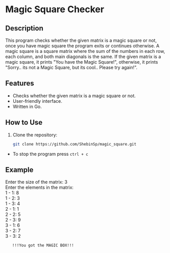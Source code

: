 # Magic Square Checker

## Description
This program checks whether the given matrix is a magic square or not, once you have magic square the program exits or continues otherwise. A magic square is a square matrix where the sum of the numbers in each row, each column, and both main diagonals is the same. If the given matrix is a magic square, it prints "You have the Magic Square!", otherwise, it prints "Sorry.. its not a Magic Square, but its cool.. Please try again!".

## Features
- Checks whether the given matrix is a magic square or not.
- User-friendly interface.
- Written in Go.

## How to Use
1. Clone the repository:
   ```bash
   git clone https://github.com/ShebinSp/magic_square.git
 * To stop the program press `ctrl + c`

## Example
Enter the size of the matrix: 3  
Enter the elements in the matrix:  
1 - 1: 8  
1 - 2: 3  
1 - 3: 4  
2 - 1: 1  
2 - 2: 5  
2 - 3: 9  
3 - 1: 6  
3 - 2: 7  
3 - 3: 2  
       
       !!!You got the MAGIC BOX!!!

